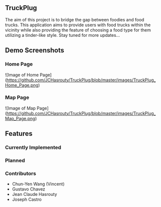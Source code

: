 ## TruckPlug
The aim of this project is to bridge the gap between foodies and food trucks. This application aims to provide users with food trucks within the vicinity while also providing the feature of choosing a food type for them utilizing a tinder-like style. Stay tuned for more updates...

## Demo Screenshots 

### Home Page
![Image of Home Page]
(https://github.com/JCHasrouty/TruckPlug/blob/master/images/TruckPlug_Home_Page.png)

### Map Page
![Image of Map Page]
(https://github.com/JCHasrouty/TruckPlug/blob/master/images/TruckPlug_Map_Page.png)

## Features

### Currently Implemented

### Planned

### Contributors
* Chun-Yen Wang (Vincent)
* Gustavo Chavez
* Jean Claude Hasrouty
* Joseph Castro
